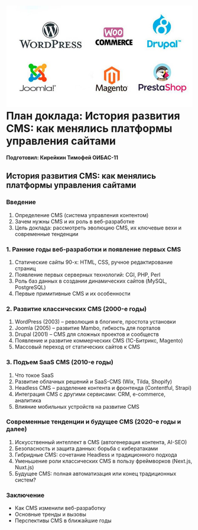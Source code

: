 ![CMS](CMS.jpg)
План доклада: История развития CMS: как менялись платформы управления сайтами
==

**Подготовил: Кирейкин Тимофей ОИБАС-11**

## История развития CMS: как менялись платформы управления сайтами

### Введение
1. Определение CMS (система управления контентом)
1. Зачем нужны CMS и их роль в веб-разработке
1. Цель доклада: рассмотреть эволюцию CMS, их ключевые вехи и современные тенденции

### 1. Ранние годы веб-разработки и появление первых CMS
1. Статические сайты 90-х: HTML, CSS, ручное редактирование страниц
1. Появление первых серверных технологий: CGI, PHP, Perl
1. Роль баз данных в создании динамических сайтов (MySQL, PostgreSQL)
1. Первые примитивные CMS и их особенности

### 2. Развитие классических CMS (2000-е годы)
1. WordPress (2003) – революция в блогинге, простота установки
1. Joomla (2005) – развитие Mambo, гибкость для порталов
1. Drupal (2001) – CMS для сложных проектов и сообществ
1. Появление и развитие коммерческих CMS (1C-Битрикс, Magento)
1. Массовый переход от статических сайтов к CMS

### 3. Подъем SaaS CMS (2010-е годы)
1. Что токое SaaS
1. Развитие облачных решений и SaaS-CMS (Wix, Tilda, Shopify)
1. Headless CMS – разделение контента и фронтенда (Contentful, Strapi)
1. Интеграция CMS с другими сервисами: CRM, e-commerce, аналитика
1. Влияние мобильных устройств на развитие CMS

### Современные тенденции и будущее CMS (2020-е годы и далее)
1. Искусственный интеллект в CMS (автогенерация контента, AI-SEO)
1. Безопасность и защита данных: борьба с кибератаками
1. Гибридные CMS: сочетание Headless и традиционного подхода
1. Уменьшение роли классических CMS в пользу фреймворков (Next.js, Nuxt.js)
1. Будущее CMS: полная автоматизация или конец традиционных систем?

### Заключение
+ Как CMS изменили веб-разработку
+ Основные тренды и вызовы
+ Перспективы CMS в ближайшие годы
